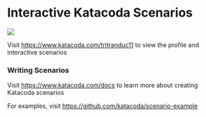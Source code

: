# Interactive Katacoda Scenarios

[![](http://shields.katacoda.com/katacoda/tritranduc11/count.svg)](https://www.katacoda.com/tritranduc11 "Get your profile on Katacoda.com")

Visit https://www.katacoda.com/tritranduc11 to view the profile and interactive scenarios

### Writing Scenarios
Visit https://www.katacoda.com/docs to learn more about creating Katacoda scenarios

For examples, visit https://github.com/katacoda/scenario-example
